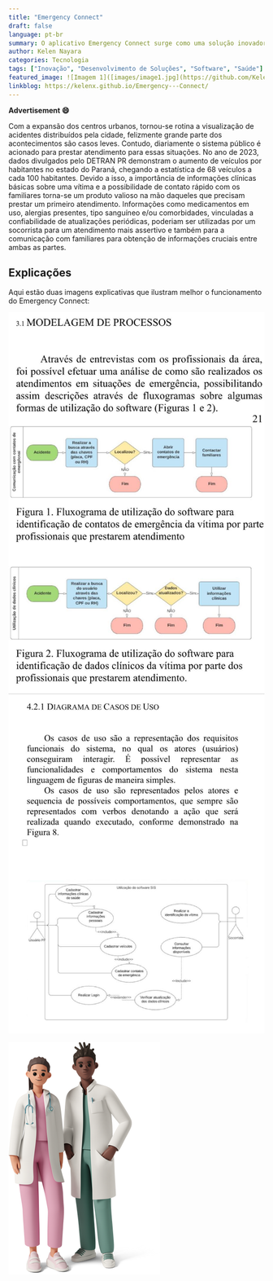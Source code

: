 ```yaml
---
title: "Emergency Connect"
draft: false
language: pt-br
summary: O aplicativo Emergency Connect surge como uma solução inovadora para agilizar atendimentos de emergência em áreas urbanas, onde acidentes se tornaram cada vez mais frequentes. Com o aumento do número de veículos, especialmente no Paraná, a necessidade de informações rápidas e precisas sobre vítimas é crucial para salvar vidas. A plataforma permite que socorristas acessem dados clínicos essenciais, como tipo sanguíneo, alergias, medicamentos em uso e comorbidades, facilitando uma assistência mais eficiente e possibilitando o contato imediato com familiares. O Emergency Connect promete transformar a forma como os serviços de emergência interagem com vítimas e seus entes queridos, proporcionando informações valiosas em momentos críticos.
author: Kelen Nayara
categories: Tecnologia
tags: ["Inovação", "Desenvolvimento de Soluções", "Software", "Saúde"] 
featured_image: ![Imagem 1]([images/image1.jpg](https://github.com/KelenX/Emergency---Connect/blob/f85a7a98a660008bd66d2cc6c01e12cecb8aec40/images/image1.jpg))
linkblog: https://kelenx.github.io/Emergency---Connect/
---
```


__Advertisement :smile:__

Com a expansão dos centros urbanos, tornou-se rotina a visualização de acidentes distribuídos pela cidade, felizmente grande parte dos acontecimentos são casos leves. Contudo, diariamente o sistema público é acionado para prestar atendimento para essas situações.
No ano de 2023, dados divulgados pelo DETRAN PR demonstram o aumento de veículos por habitantes no estado do Paraná, chegando a estatística de 68 veículos a cada 100 habitantes. Devido a isso, a importância de informações clínicas básicas sobre uma vítima e a possibilidade de contato rápido com os familiares torna-se um produto valioso na mão daqueles que precisam prestar um primeiro atendimento. Informações como medicamentos em uso, alergias presentes, tipo sanguíneo e/ou comorbidades, vinculadas a confiabilidade de atualizações periódicas, poderiam ser utilizadas por um socorrista para um atendimento mais assertivo e também para a comunicação com familiares para obtenção de informações cruciais entre ambas as partes.

## Explicações

Aqui estão duas imagens explicativas que ilustram melhor o funcionamento do Emergency Connect:

![imagem1](images/image1.jpg)
![imagem2](images/image2.jpg)



![Logo](images/docs2.png)
